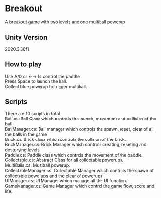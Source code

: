 # Breakout

A breakout game with two levels and one multiball powerup

## Unity Version
2020.3.36f1

## How to play
Use A/D or ←→ to control the paddle. <br/>
Press Space to launch the ball.<br/>
Collect blue powerup to trigger multiball.

## Scripts
There are 10 scripts in total.<br/>
Ball.cs: Ball Class which controls the launch, movement and collision of the ball. <br/>
BallManager.cs: Ball manager which controls the spawn, reset, clear of all the balls in the game <br/>
Brick.cs: Brick class which controls the collsion of the brick. <br/>
BrickManager.cs: Brick Manager which controls creating, reseting and destorying levels<br/>
Paddle.cs: Paddle class which controls the movement of the paddle.<br/>
Collectable.cs: Abstract Class for all collectable powerups.<br/>
MultiBalls.cs: Multiball powerup.<br/>
CollectableManager.cs: Collectable Manager which controls the spawn of collectable powerups and the clear of powerups<br/>
UIManager.cs: UI Manager which manage all the UI function.<br/>
GameManager.cs: Game Manager which control the game flow, score and life.<br/>

